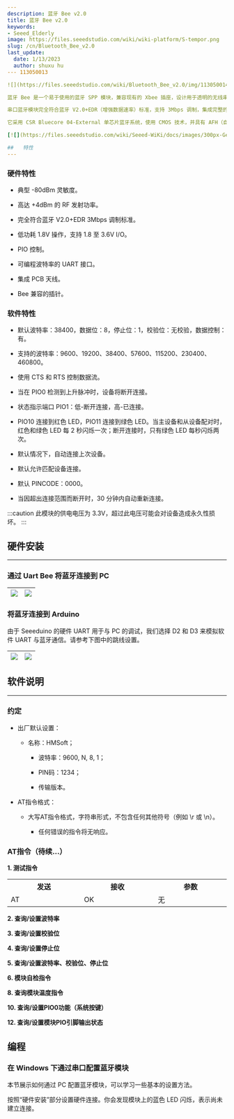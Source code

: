 ```yaml
---
description: 蓝牙 Bee v2.0
title: 蓝牙 Bee v2.0
keywords:
- Seeed_Elderly
image: https://files.seeedstudio.com/wiki/wiki-platform/S-tempor.png
slug: /cn/Bluetooth_Bee_v2.0
last_update:
  date: 1/13/2023
  author: shuxu hu
--- 113050013

![](https://files.seeedstudio.com/wiki/Bluetooth_Bee_v2.0/img/113050014%201_02.jpg)

蓝牙 Bee 是一个易于使用的蓝牙 SPP 模块，兼容现有的 Xbee 插座，设计用于透明的无线串口连接设置。

串口蓝牙模块完全符合蓝牙 V2.0+EDR（增强数据速率）标准，支持 3Mbps 调制，集成完整的 2.4GHz 无线电收发器和基带。

它采用 CSR Bluecore 04-External 单芯片蓝牙系统，使用 CMOS 技术，并具有 AFH（自适应频率跳跃功能）。其尺寸非常小，仅为 12.7mm x 27mm。希望它能简化您的整体设计/开发周期。

[![](https://files.seeedstudio.com/wiki/Seeed-WiKi/docs/images/300px-Get_One_Now_Banner-ragular.png)](https://www.seeedstudio.com/Bluetooth-Bee-v2.0-p-2373.html)

##   特性
---
```

###   硬件特性

*   典型 -80dBm 灵敏度。

*   高达 +4dBm 的 RF 发射功率。

*   完全符合蓝牙 V2.0+EDR 3Mbps 调制标准。

*   低功耗 1.8V 操作，支持 1.8 至 3.6V I/O。

*   PIO 控制。

*   可编程波特率的 UART 接口。

*   集成 PCB 天线。

*   Bee 兼容的插针。

###   软件特性

*   默认波特率：38400，数据位：8，停止位：1，校验位：无校验，数据控制：有。

*   支持的波特率：9600、19200、38400、57600、115200、230400、460800。

*   使用 CTS 和 RTS 控制数据流。

*   当在 PIO0 检测到上升脉冲时，设备将断开连接。

*   状态指示端口 PIO1：低-断开连接，高-已连接。

*   PIO10 连接到红色 LED，PIO11 连接到绿色 LED。当主设备和从设备配对时，红色和绿色 LED 每 2 秒闪烁一次；断开连接时，只有绿色 LED 每秒闪烁两次。

*   默认情况下，自动连接上次设备。

*   默认允许匹配设备连接。

*   默认 PINCODE：0000。

*   当因超出连接范围而断开时，30 分钟内自动重新连接。

:::caution
    此模块的供电电压为 3.3V，超过此电压可能会对设备造成永久性损坏。
:::

##   硬件安装
---
###   通过 Uart Bee 将蓝牙连接到 PC

<!-- 蓝牙提供了一个标准的 XBee 插座。在这里我们使用 [UartSBee V5](/cn/UartSBee_v5) 将蓝牙连接到 PC，确保通过滑块选择供电电压为 3.3V。 -->

|![](https://files.seeedstudio.com/wiki/Bluetooth_Bee_v2.0/img/Bluetooth_Bee_v2.0_ConnectToPC.jpg)|![](https://files.seeedstudio.com/wiki/Bluetooth_Bee_v2.0/img/Bluetooth_Bee_v2.0_ConnectToPCSet.jpg)
|---|---|

###   将蓝牙连接到 Arduino

<!-- 在这里我们使用 [XBee Shield](/cn/XBee_Shield_V2.0) 作为蓝牙和 [Seeeduino Lotus](/cn/Seeeduino_Lotus) 之间的桥梁。 -->

由于 Seeeduino 的硬件 UART 用于与 PC 的调试，我们选择 D2 和 D3 来模拟软件 UART 与蓝牙通信。请参考下图中的跳线设置。

|![](https://files.seeedstudio.com/wiki/Bluetooth_Bee_v2.0/img/Bluetooth_Bee_v2.0_ConnectToArduino.jpg)|![](https://files.seeedstudio.com/wiki/Bluetooth_Bee_v2.0/img/Bluetooth_Bee_v2.0_ConnectToArduinoSet.jpg)
|---|---|

## 软件说明
---
### 约定

* 出厂默认设置：

    * 名称：HMSoft；

        * 波特率：9600, N, 8, 1；

        * PIN码：1234；

        * 传输版本。

* AT指令格式：
    * 大写AT指令格式，字符串形式，不包含任何其他符号（例如 \r 或 \n）。

        * 任何错误的指令将无响应。

### AT指令（待续...）

**1. 测试指令**

<table>
<tr>
<th>发送</th>
<th>接收</th>
<th>参数</th>
</tr>
<tr>
<td width="300">AT</td>
<td width="300">OK</td>
<td width="300">无</td>
</tr>
</table>

**2. 查询/设置波特率**

<!-- <table>
<tr>
<th>发送</th>
<th>接收</th>
<th>参数</th>
</tr>
<tr>
<td width="300">AT+BAUD?</td>
<td width="300">OK+Set:[para1]</td>
<td rowspan="2" width="300">Para1: 波特率编号

<dl>1---------1200</dl>
<dl>2---------2400</dl>
<dl>3---------4800</dl>
<dl>4---------9600</dl>
<dl>5---------19200</dl>
<dl>6---------38400</dl>
<dl>7---------57600</dl>
<dl>8---------115200</dl>
<dl>9---------230400</dl>
<dl>A---------460800</dl>
<dl>B---------921600</dl>
<dl>C---------1382400</dl>

默认值：4（9600）
</td>
</tr>
<tr>
<td width="300">AT+BAUD[para1]</td>
<td width="300">OK+Set:[para1]</td>
</tr>
</table> -->

**3. 查询/设置校验位**

<!-- <table >
<tr>
<th>发送</th>
<th>接收</th>
<th>参数</th></tr>
<tr>
<td width="300">查询：AT+CHK?</td>
<td width="300">OK+CHK:[para1]</td>
<td rowspan="2" width="300">Para1: 0,1,2

<dl>0:无校验

<dl>1:奇校验

<dl>2:偶校验

<dl>默认值：0（无校验）

</td></tr>
<tr>
<td width="300">设置：AT+CHK[para1]</td>
<td width="300">OK+Set:[para1]</td></tr></table> -->

**4. 查询/设置停止位**

<!-- <table >
<tr>
<th>发送</th>
<th>接收</th>
<th>参数</th></tr>
<tr>
<td width="300">AT+STOP?</td>
<td width="300">OK+STOP:[para1]</td>
<td rowspan="2" width="300">Para1: 1, 2

<dl>1: 一个停止位

<dl>2: 两个停止位

<dl>默认值：1（一个停止位）

</td></tr>
<tr>
<td width="300">AT+STOP[para1]</td>
<td width="300">OK+Set:[para1]</td></tr></table> -->

**5. 查询/设置波特率、校验位、停止位**

<!-- <table >
<tr>
<th>发送</th>
<th>接收</th>
<th>参数</th></tr>
<tr>
<td width="300">AT+UART?</td>
<td width="300">OK+UART:[para1],[para2],[para3]</td>
<td rowspan="2" width="300">Para1: 波特率

<dl>值：1~C

<dl>默认值：4（9600）

<dl>Para2: 校验位

<dl>值：0,1,2

<dl>默认值：0（无校验）

<dl>Para3: 停止位

<dl>值：1, 2

<dl>默认值：1（一个停止位）

</td></tr>
<tr>
<td width="300">AT+UART[para1][para2][para3]</td>
<td width="300">OK+Set:[para1] [para2] [para3]</td></tr></table> -->

**6. 模块自检指令**

<!-- <table >
<tr>
<th>发送</th>
<th>接收</th>
<th>参数</th></tr>
<tr>
<td width="300">AT+SECH?</td>
<td width="300">OK+SECH:OKAY 或

OK+SECH:FAIL

</td>
<td width="300">无</td></tr></table>

**7. 模块应用区检查指令**

<table >
<tr>
<th>发送</th>
<th>接收</th>
<th>参数</th></tr>
<tr>
<td width="300">AT+APCH?</td>
<td width="300">OK+APCH:OKAY 或

OK+APCH:FAIL

</td>
<td width="300">无</td></tr></table> -->

**8. 查询模块温度指令**

<!-- <table >
<tr>
<th>发送</th>
<th>接收</th>
<th>参数</th></tr>
<tr>
<td width="300">AT+TEMP?</td>
<td width="300">OK+TEMP:[temp value]</td>
<td width="300">无</td></tr></table>

**9. 查询/设置模块可发现状态**

<table >
<tr>
<th>发送</th>
<th>接收</th>
<th>参数</th></tr>
<tr>
<td width="300">AT+DISC?</td>
<td width="300">OK+DISC:[para1]</td>
<td rowspan="2" width="300">Para1: 0,1,2

<dl>0: 可发现且可连接

<dl>1: 仅可发现不可连接

<dl>2: 仅可连接

<dl>默认值：0

</td></tr>
<tr>
<td width="300">AT+DISC [para1]</td>
<td width="300">OK+Set:[para1]</td></tr></table> -->

**10. 查询/设置PIO0功能（系统按键）**

<!-- <table >
<tr>
<th>发送</th>
<th>接收</th>
<th>参数</th></tr>
<tr>
<td width="300">AT+KEY?</td>
<td width="300">OK+KEY:[para1]</td>
<td rowspan="2" width="300">Para1: 0, 1

<dl>0: 取消当前状态。

<dl>1: 取消当前状态并恢复出厂设置。

<dl>默认值：0

</td></tr>
<tr>
<td width="300">AT+ KEY[para1]</td>
<td width="300">OK+Set:[para1]</td></tr></table>

**11. 查询/设置PIO1输出状态（系统LED）**

<table >
<tr>
<th>发送</th>
<th>接收</th>
<th>参数</th></tr>
<tr>
<td width="300">AT+LED?</td>
<td width="300">OK+LED:[para1]</td>
<td rowspan="2" width="300">Para1: 0, 1

<dl>0: 未连接时输出500ms高电平500ms低电平，连接时输出高电平。

<dl>1: 未连接时输出低电平，连接时输出高电平。

<dl>默认值：0

</td></tr>
<tr>
<td width="300">AT+ LED [para1]</td>
<td width="300">OK+Set:[para1]</td></tr></table> -->

**12. 查询/设置模块PIO引脚输出状态**

<!-- <table >
<tr>
<th>发送</th>
<th>接收</th>
<th>参数</th></tr>
<tr>
<td width="300">AT+PIO?</td>
<td width="300">OK+PIO:[para1]</td>
<td rowspan="2" width="300">Para1: 长度为10，每位值为1或0。

<dl>0: 输出低电平；1: 输出高电平

<dl>默认值：0000000000

</td></tr>
<tr>
<td width="300">AT+PIO[para1]</td>
<td width="300">OK+Set:[para1]</td></tr></table>

**13. 查询/设置PIO引脚输出高电平或低电平**

<table >
<tr>
<th>发送</th>
<th>接收</th>
<th>参数</th></tr>
<tr>
<td width="300">AT+PIO[para1]?</td>
<td width="300">OK+PIO:[para1][para2]</td>
<td rowspan="2" width="300">Para1: 2~B Para2: 0, 1

<dl>Para1是您想查询/设置的PIO引脚编号：2,3,4,5,6,7,8,9,A,B。

<dl>Para2是查询或设置值。0为低电平，1为高电平

</td></tr>
<tr>
<td width="300">AT+PIO[para1][para2]</td>
<td width="300">OK+Set:[para1][para2]</td></tr></table>

**14. 查询/设置模块名称**

<table >
<tr>
<th>发送</th>
<th>接收</th>
<th>参数</th></tr>
<tr>
<td width="300">AT+NAME?</td>
<td width="300">OK+NAME[para1]</td>
<td rowspan="2" width="300">Para1: 模块名称，最大长度为12。

默认值：HMSoft

</td></tr>
<tr>
<td width="300">AT+NAME[para1]</td>
<td width="300">OK+Set[para1]</td></tr></table>

**15. 恢复所有设置值为出厂设置**

<table >
<tr>
<th>发送</th>
<th>接收</th>
<th>参数</th></tr>
<tr>
<td width="300">AT+DEFAULT</td>
<td width="300">OK+DEFAULT</td>
<td rowspan="2" width="300">无</td></tr></table>

**16. 重启模块**

<table >
<tr>
<th>发送</th>
<th>接收</th>
<th>参数</th></tr>
<tr>
<td width="300">AT+RESTART</td>
<td width="300">OK+RESTART</td>
<td rowspan="2" width="300">无</td></tr></table>

**17. 查询/设置主从角色**

<table>
<tr>
<th>发送</th>
<th>接收</th>
<th>参数</th>
</tr>
<tr>
<td width="300">AT+ROLE?</td>
<td width="300">OK+ROLE:[para1]</td>
<td rowspan="2" width="300">Para1: M, S

<dl>M: 主机

<dl>S: 从机

<dl>默认: S

</td>
</tr>
<tr>
<td width="300">AT+ROLE[para1]</td>
<td width="300">OK+Set:[para1]</td>
</tr>
</table>

**18. 查询/设置PIN码**

<table>
<tr>
<th>发送</th>
<th>接收</th>
<th>参数</th>
</tr>
<tr>
<td width="300">AT+PIN?</td>
<td width="300">OK+PIN:[para1]</td>
<td rowspan="2" width="300">Para1是PIN码，最大长度为12，允许字符范围为A~Z, a~z, 0~9

默认: 1234

</td>
</tr>
<tr>
<td width="300">AT+PIN[para1]</td>
<td width="300">OK+Set:[para1]</td>
</tr>
</table>

**19. 清除已连接设备地址**

<table>
<tr>
<th>发送</th>
<th>接收</th>
<th>参数</th>
</tr>
<tr>
<td width="300">AT+CLEAR</td>
<td width="300">OK+CLEAR</td>
<td rowspan="2" width="300">无</td>
</tr>
</table>

**20. 扫描从设备**

<table>
<tr>
<th>发送</th>
<th>接收</th>
<th>参数</th>
</tr>
<tr>
<td width="300">AT+SCAN?</td>
<td width="300">OK+SCANS

OK+SCAN[MAC]

……………

OK+SCANE

</td>
<td rowspan="2" width="300">无</td>
</tr>
</table>

**21. 连接到从设备的MAC地址**

<table>
<tr>
<th>发送</th>
<th>接收</th>
<th>参数</th>
</tr>
<tr>
<td width="300">AT+LNK[para1]</td>
<td width="300">OK+CONNS(开始连接)

<dl>OK+CONN(连接成功)

<dl>OK+CONNF(连接失败)

</td>
<td rowspan="2" width="300">Para1是MAC地址字符串。</td>
</tr>
</table>

**22. 查询软件版本**

<table>
<tr>
<th>发送</th>
<th>接收</th>
<th>参数</th>
</tr>
<tr>
<td width="300">AT+VERSION

AT+VERSION?</td>
<td width="300">版本信息</td>
<td rowspan="2" width="300">无</td>
</tr>
</table>

**23. 系统帮助信息**

<table>
<tr>
<th>发送</th>
<th>接收</th>
<th>参数</th>
</tr>
<tr>
<td width="300">AT+HELP?</td>
<td width="300">帮助信息</td>
<td rowspan="2" width="300">无</td>
</tr>
</table>

**24. 查询最后连接的设备地址**

<table>
<tr>
<th>发送</th>
<th>接收</th>
<th>参数</th>
</tr>
<tr>
<td width="300">AT+RADD?</td>
<td width="300">OK+ADDR:MAC地址</td>
<td rowspan="2" width="300">无</td>
</tr>
</table>

**25. 查询模块地址**

<table>
<tr>
<th>发送</th>
<th>接收</th>
<th>参数</th>
</tr>
<tr>
<td width="300">AT+LADD?

<dl>AT+ADDR?</td>
<td width="300">OK+LADD:MAC地址</td>
<td rowspan="2" width="300">无</td>
</tr>
</table>

**26. 查询/设置模块工作类型**

<table>
<tr>
<th>发送</th>
<th>接收</th>
<th>参数</th>
</tr>
<tr>
<td width="300">AT+IMME?</td>
<td width="300">OOK+IMME:[para1]</td>
<td rowspan="2" width="300">Para1: 0, 1

<dl>0: 模块上电后仅响应AT命令，不执行任何操作，直到收到AT+WORK

<dl>1: 上电后立即工作

<dl>默认: 1

</td>
</tr>
<tr>
<td width="300">AT+IMME[para1]</td>
<td width="300">OK+Set:[para1]</td>
</tr>
</table>

**27. 立即工作**

<table>
<tr>
<th>发送</th>
<th>接收</th>
<th>参数</th>
</tr>
<tr>
<td width="300">AT+WORK</td>
<td width="300">OK+WORK</td>
<td rowspan="2" width="300">无</td>
</tr>
</table>

**28. 查询/设置模块连接远程设备超时时间**

<table>
<tr>
<th>发送</th>
<th>接收</th>
<th>参数</th>
</tr>
<tr>
<td width="300">AT+TCON?</td>
<td width="300">OK+TCON:[para1]</td>
<td rowspan="2" width="300">Para1是超时时间。当时间到达时，模块将不再连接此地址，进入搜索模式。

<dl>Para1允许值: 0000~9999 单位为秒。

<dl>默认: 0000 永远连接

</td>
</tr>
<tr>
<td width="300">AT+TCON[para1]</td>
<td width="300">OK+Set:[para1]</td>
</tr>
</table>

**29. 查询/设置模块工作模式**

<table>
<tr>
<th>发送</th>
<th>接收</th>
<th>参数</th>
</tr>
<tr>
<td width="300">AT+TYPE?</td>
<td width="300">OK+TYPE:[para1]</td>
<td rowspan="2" width="300">Para1: 0~2

<dl>0: 传输模式

<dl>1: 遥控模式

<dl>2: PIO采集模式

默认: 0

</td>
</tr>
<tr>
<td width="300">AT+TYPE[para1]</td>
<td width="300">OK+Set:[para1]</td>
</tr>
</table>

**30. 查询/设置报告PIO状态字符串延迟时间（单位：毫秒）**

<table>
<tr>
<th>发送</th>
<th>接收</th>
<th>参数</th>
</tr>
<tr>
<td width="300">AT+TPIO?</td>
<td width="300">OK+TPIO:[para1]</td>
<td rowspan="2" width="300">Para1值范围为0000到9999毫秒。如果值>0，当PIO状态发生变化时，模块将在延迟此值后发送PIO状态字符串到远程设备。

<dl>默认: 0 仅发送一次

</td>
</tr>
<tr>
<td width="300">AT+TPIO[para1]</td>
<td width="300">OK+Set:[para1]</td>
</tr>
</table>

**31. 将遥控模式切换到传输模式（仅此一次）**

<table>
<tr>
<th>发送</th>
<th>接收</th>
<th>参数</th>
</tr>
<tr>
<td width="300">AT+START</td>
<td width="300">OK+START</td>
<td rowspan="2" width="300">无</td>
</tr>
</table>

**32. 查询/设置缓冲区保存参数**

<table>
<tr>
<th>发送</th>
<th>接收</th>
<th>参数</th>
</tr>
<tr>
<td width="300">AT+BUFF?</td>
<td width="300">OK+BUFF:[para1]</td>
<td width="300">无</td>
</tr>
<tr>
<td width="300">AT+BUFF[para1]</td>
<td width="300">OK+Set:[para1]</td>
<td width="300">Para1: 0~1

<dl>0: 不保存

<dl>1: 保存

<dl>默认: 0

</td>
</tr>
</table>

**33. 查询/设置搜索过滤器**

<table>
<tr>
<th>发送</th>
<th>接收</th>
<th>参数</th>
</tr>
<tr>
<td width="300">AT+FILT?</td>
<td width="300">OK+FILT:[para1]</td>
<td rowspan="2" width="300">Para1: 允许类型

<dl>值范围: 0~C

<dl>默认: C (全部)

</td>
</tr>
<tr>
<td width="300">AT+FILT[para1]</td>
<td width="300">OK+Set:[para1]</td>
</tr>
</table>

**34. 查询/设置模块通知**

<table>
<tr>
<th>发送</th>
<th>接收</th>
<th>参数</th>
</tr>
<tr>
<td width="300">AT+NOTI?</td>
<td width="300">OK+NOTI:[para1]</td>
<td width="300">无</td>
</tr>
<tr>
<td width="300">AT+NOTI[para1]</td>
<td width="300">OK+Set:[para1]</td>
<td width="300">Para1值为0或1。

<dl>0: 不通知（默认）

<dl>1: 当连接或断开时通知

</td>
</tr>
</table>

</td></tr></table>

**35.查询/设置模块设备类别**

<table>
<tr>
<th> 发送
</th>
<th> 接收
</th>
<th> 参数
</th></tr>
<tr>
<td width="300"> AT+COD?
</td>
<td width="300"> OK+COD:[para1]
</td>
<td width="300"> 无
</td></tr>
<tr>
<td width="300"> AT+COD[para1]
</td>
<td width="300"> OK+Set:[para1]
</td>
<td width="300"> Para1 是 COD 值。

<dl>值范围：0000~0xFFFF

<dl>默认值：0x1F00（未知设备）

</td></tr></table>  -->

## 编程

### 在 Windows 下通过串口配置蓝牙模块

本节展示如何通过 PC 配置蓝牙模块，可以学习一些基本的设置方法。

按照“硬件安装”部分设置硬件连接。你会发现模块上的蓝色 LED 闪烁，表示尚未建立连接。